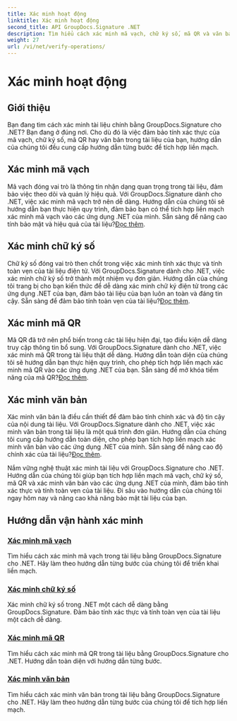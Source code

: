 ```yaml
---
title: Xác minh hoạt động
linktitle: Xác minh hoạt động
second_title: API GroupDocs.Signature .NET
description: Tìm hiểu cách xác minh mã vạch, chữ ký số, mã QR và văn bản trong tài liệu bằng GroupDocs.Signature .NET. Hướng dẫn từng bước để tích hợp liền mạch.
weight: 27
url: /vi/net/verify-operations/
---
```


# Xác minh hoạt động

## Giới thiệu

Bạn đang tìm cách xác minh tài liệu chính bằng GroupDocs.Signature cho .NET? Bạn đang ở đúng nơi. Cho dù đó là việc đảm bảo tính xác thực của mã vạch, chữ ký số, mã QR hay văn bản trong tài liệu của bạn, hướng dẫn của chúng tôi đều cung cấp hướng dẫn từng bước để tích hợp liền mạch.

## Xác minh mã vạch
 Mã vạch đóng vai trò là thông tin nhận dạng quan trọng trong tài liệu, đảm bảo việc theo dõi và quản lý hiệu quả. Với GroupDocs.Signature dành cho .NET, việc xác minh mã vạch trở nên dễ dàng. Hướng dẫn của chúng tôi sẽ hướng dẫn bạn thực hiện quy trình, đảm bảo bạn có thể tích hợp liền mạch xác minh mã vạch vào các ứng dụng .NET của mình. Sẵn sàng để nâng cao tính bảo mật và hiệu quả của tài liệu?[Đọc thêm](./verify-barcode/).

## Xác minh chữ ký số
Chữ ký số đóng vai trò then chốt trong việc xác minh tính xác thực và tính toàn vẹn của tài liệu điện tử. Với GroupDocs.Signature dành cho .NET, việc xác minh chữ ký số trở thành một nhiệm vụ đơn giản. Hướng dẫn của chúng tôi trang bị cho bạn kiến thức để dễ dàng xác minh chữ ký điện tử trong các ứng dụng .NET của bạn, đảm bảo tài liệu của bạn luôn an toàn và đáng tin cậy. Sẵn sàng để đảm bảo tính toàn vẹn của tài liệu?[Đọc thêm](./verify-digital/).

## Xác minh mã QR
 Mã QR đã trở nên phổ biến trong các tài liệu hiện đại, tạo điều kiện dễ dàng truy cập thông tin bổ sung. Với GroupDocs.Signature dành cho .NET, việc xác minh mã QR trong tài liệu thật dễ dàng. Hướng dẫn toàn diện của chúng tôi sẽ hướng dẫn bạn thực hiện quy trình, cho phép tích hợp liền mạch xác minh mã QR vào các ứng dụng .NET của bạn. Sẵn sàng để mở khóa tiềm năng của mã QR?[Đọc thêm](./verify-qr-code/).

## Xác minh văn bản
Xác minh văn bản là điều cần thiết để đảm bảo tính chính xác và độ tin cậy của nội dung tài liệu. Với GroupDocs.Signature dành cho .NET, việc xác minh văn bản trong tài liệu là một quá trình đơn giản. Hướng dẫn của chúng tôi cung cấp hướng dẫn toàn diện, cho phép bạn tích hợp liền mạch xác minh văn bản vào các ứng dụng .NET của mình. Sẵn sàng để nâng cao độ chính xác của tài liệu?[Đọc thêm](./verify-text/).

Nắm vững nghệ thuật xác minh tài liệu với GroupDocs.Signature cho .NET. Hướng dẫn của chúng tôi giúp bạn tích hợp liền mạch mã vạch, chữ ký số, mã QR và xác minh văn bản vào các ứng dụng .NET của mình, đảm bảo tính xác thực và tính toàn vẹn của tài liệu. Đi sâu vào hướng dẫn của chúng tôi ngay hôm nay và nâng cao khả năng bảo mật tài liệu của bạn.
## Hướng dẫn vận hành xác minh
### [Xác minh mã vạch](./verify-barcode/)
Tìm hiểu cách xác minh mã vạch trong tài liệu bằng GroupDocs.Signature cho .NET. Hãy làm theo hướng dẫn từng bước của chúng tôi để triển khai liền mạch.
### [Xác minh chữ ký số](./verify-digital/)
Xác minh chữ ký số trong .NET một cách dễ dàng bằng GroupDocs.Signature. Đảm bảo tính xác thực và tính toàn vẹn của tài liệu một cách dễ dàng.
### [Xác minh mã QR](./verify-qr-code/)
Tìm hiểu cách xác minh mã QR trong tài liệu bằng GroupDocs.Signature cho .NET. Hướng dẫn toàn diện với hướng dẫn từng bước.
### [Xác minh văn bản](./verify-text/)
Tìm hiểu cách xác minh văn bản trong tài liệu bằng GroupDocs.Signature cho .NET. Hãy làm theo hướng dẫn từng bước của chúng tôi để tích hợp liền mạch.